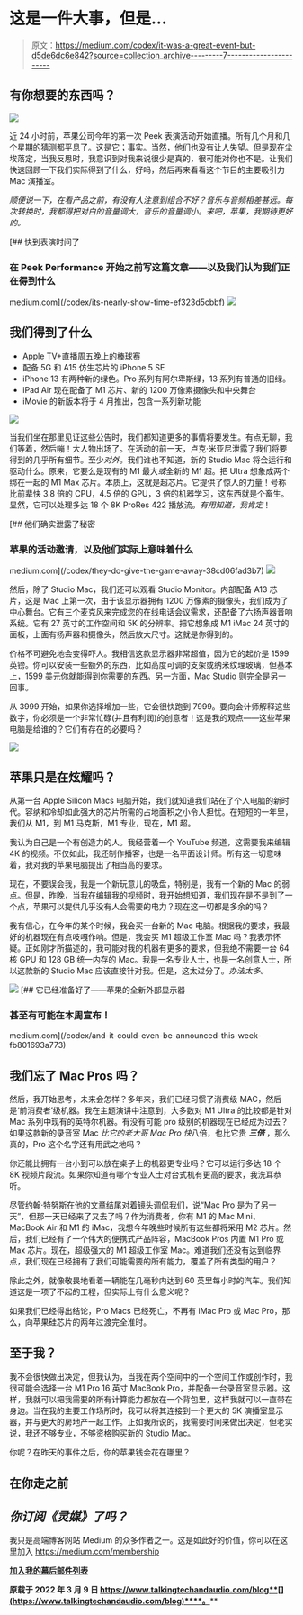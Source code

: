 # 这是一件大事，但是…

> 原文：<https://medium.com/codex/it-was-a-great-event-but-d5de6dc6e842?source=collection_archive---------7----------------------->

## 有你想要的东西吗？

![](img/2c4fb85a6dfea260ba450e80e758cbb3.png)

近 24 小时前，苹果公司今年的第一次 Peek 表演活动开始直播。所有几个月和几个星期的猜测都平息了。这是它；事实。当然，他们也没有让人失望。但是现在尘埃落定，当我反思时，我意识到对我来说很少是真的，很可能对你也不是。让我们快速回顾一下我们实际得到了什么，好吗，然后再来看看这个节目的主要吸引力 Mac 演播室。

*顺便说一下，在看产品之前，有没有人注意到组合不好？音乐与音频相差甚远。每次转换时，我都得把对白的音量调大，音乐的音量调小。来吧，苹果，我期待更好的。*

[](/codex/its-nearly-show-time-ef323d5cbbf) [## 快到表演时间了

### 在 Peek Performance 开始之前写这篇文章——以及我们认为我们正在得到什么

medium.com](/codex/its-nearly-show-time-ef323d5cbbf) ![](img/bdb7f8380d14b5a2e080a31533aa22e5.png)

## 我们得到了什么

*   Apple TV+直播周五晚上的棒球赛
*   配备 5G 和 A15 仿生芯片的 iPhone 5 SE
*   iPhone 13 有两种新的绿色。Pro 系列有阿尔卑斯绿，13 系列有普通的旧绿。
*   iPad Air 现在配备了 M1 芯片、新的 1200 万像素摄像头和中央舞台
*   iMovie 的新版本将于 4 月推出，包含一系列新功能

![](img/b09fa995d9322e02070d0d0c8f70b70b.png)

当我们坐在那里见证这些公告时，我们都知道更多的事情将要发生。有点无聊，我们等着，然后嘣！大人物出场了。在活动的前一天，卢克·米亚尼泄露了我们将要得到的几乎所有细节。至少*对外*。我们谁也不知道，新的 Studio Mac 将会运行和驱动什么。原来，它要么是现有的 M1 最大*或*全新的 M1 超。把 Ultra 想象成两个绑在一起的 M1 Max 芯片。本质上，这就是超芯片。它提供了惊人的力量！号称比前辈快 3.8 倍的 CPU，4.5 倍的 GPU，3 倍的机器学习，这东西就是个畜生。显然，它可以处理多达 18 个 8K ProRes 422 播放流。*有用知道，我肯定*！

[](/codex/they-do-give-the-game-away-38cd06fad3b7) [## 他们确实泄露了秘密

### 苹果的活动邀请，以及他们实际上意味着什么

medium.com](/codex/they-do-give-the-game-away-38cd06fad3b7) ![](img/a763a4b535eb8f35160a4880aed19585.png)

然后，除了 Studio Mac，我们还可以观看 Studio Monitor。内部配备 A13 芯片，这是 Mac 上第一次，由于该显示器拥有 1200 万像素的摄像头，我们成为了中心舞台。它有三个麦克风来完成您的在线电话会议需求，还配备了六扬声器音响系统。它有 27 英寸的工作空间和 5K 的分辨率。把它想象成 M1 iMac 24 英寸的面板，上面有扬声器和摄像头，然后放大尺寸。这就是你得到的。

价格不可避免地会变得吓人。我相信这款显示器非常超值，因为它的起价是 1599 英镑。你可以安装一些额外的东西，比如高度可调的支架或纳米纹理玻璃，但基本上，1599 美元你就能得到你需要的东西。另一方面，Mac Studio 则完全是另一回事。

从 3999 开始，如果你选择增加一些，它会很快跑到 7999。要向会计师解释这些数字，你必须是一个非常忙碌(并且有利润)的创意者！这是我的观点——这些苹果电脑是给谁的？它们有存在的必要吗？

![](img/16dc894ff7d409f8f9ea157cfe7e9724.png)

## 苹果只是在炫耀吗？

从第一台 Apple Silicon Macs 电脑开始，我们就知道我们站在了个人电脑的新时代。容纳和冷却如此强大的芯片所需的占地面积之小令人担忧。在短短的一年里，我们从 M1，到 M1 马克斯，M1 专业，现在，M1 超。

我认为自己是一个有创造力的人。我经营着一个 YouTube 频道，这需要我来编辑 4K 的视频。不仅如此，我还制作播客，也是一名平面设计师。所有这一切意味着，我对我的苹果电脑提出了相当高的要求。

现在，不要误会我，我是一个新玩意儿的吸盘，特别是，我有一个新的 Mac 的弱点。但是，昨晚，当我在编辑我的视频时，我开始想知道，我们现在是不是到了一个点，苹果可以提供几乎没有人会需要的电力？现在这一切都是多余的吗？

我有信心，在今年的某个时候，我会买一台新的 Mac 电脑。根据我的要求，我最好的机器现在有点吱嘎作响。但是，我会买 M1 超级工作室 Mac 吗？我表示怀疑。正如刚才所描述的，我可能对我的机器有更多的要求，但我绝不需要一台 64 核 GPU 和 128 GB 统一内存的 Mac。我是一名专业人士，也是一名创意人士，所以这款新的 Studio Mac 应该直接针对我。但是，这太过分了。*办法太多。*

![](img/afb0c1f0227c0213015dfe4ed348ea59.png)[](/codex/and-it-could-even-be-announced-this-week-fb801693a773) [## 它已经准备好了——苹果的全新外部显示器

### 甚至有可能在本周宣布！

medium.com](/codex/and-it-could-even-be-announced-this-week-fb801693a773) 

## 我们忘了 Mac Pros 吗？

然后，我开始思考，未来会怎样？多年来，我们已经习惯了消费级 MAC，然后是‘前消费者’级机器。我在主题演讲中注意到，大多数对 M1 Ultra 的比较都是针对 Mac 系列中现有的英特尔机器。有没有可能 pro 级别的机器现在已经成为过去？如果这款新的录音室 Mac *比它的老大哥 Mac Pro 快*八倍，也比它贵 ***三倍*** ，那么真的，Pro 这个名字还有用武之地吗？

你还能比拥有一台小到可以放在桌子上的机器更专业吗？它可以运行多达 18 个 8K 视频片段流。如果你知道有哪个专业人士对台式机有更高的要求，我洗耳恭听。

尽管约翰·特努斯在他的文章结尾对着镜头调侃我们，说“Mac Pro 是为了另一天”，但那一天已经来了又去了吗？作为消费者，你有 M1 的 Mac Mini、MacBook Air 和 M1 的 iMac，我想今年晚些时候所有这些都将采用 M2 芯片。然后，我们已经有了一个伟大的便携式产品阵容，MacBook Pros 内置 M1 Pro 或 Max 芯片。现在，超级强大的 M1 超级工作室 Mac。难道我们还没有达到临界点，我们现在已经拥有了我们可能需要的所有能力，覆盖了所有类型的用户？

除此之外，就像敬畏地看着一辆能在几毫秒内达到 60 英里每小时的汽车。我们知道这是一项了不起的工程，但实际上有什么意义呢？

如果我们已经得出结论，Pro Macs 已经死亡，不再有 iMac Pro 或 Mac Pro，那么，向苹果硅芯片的两年过渡完全准时。

## 至于我？

我不会很快做出决定，但我认为，当我在两个空间中的一个空间工作或创作时，我很可能会选择一台 M1 Pro 16 英寸 MacBook Pro，并配备一台录音室显示器。这样，我就可以把我需要的所有计算能力都放在一个背包里，这样我就可以一直带在身边。当在我的主要工作场所时，我可以将其连接到一个更大的 5K 演播室显示器，并与更大的房地产一起工作。正如我所说的，我需要时间来做出决定，但老实说，我还不够专业，不够资格购买新的 Studio Mac。

你呢？在昨天的事件之后，你的苹果钱会花在哪里？

## 在你走之前

## *你订阅《灵媒》了吗？*

我只是高端博客网站 Medium 的众多作者之一。这是如此好的价值，你可以在这里加入 https://medium.com/membership

[**加入我的幕后邮件列表**](https://www.talkingtechandaudio.com)

**原载于 2022 年 3 月 9 日 https://www.talkingtechandaudio.com/blog**[](https://www.talkingtechandaudio.com/blog)****。****